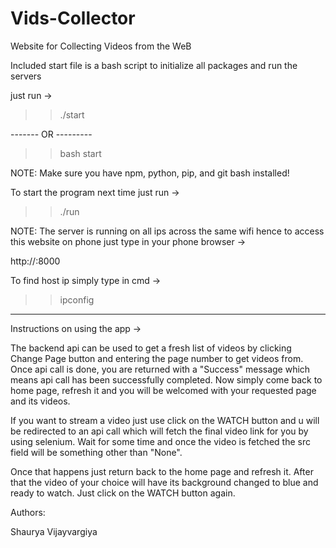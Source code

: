 # Vids-Collector

Website for Collecting Videos from the WeB 

Included start file is a bash script to initialize all packages and run the servers

just run ->

>> ./start 
 
------- OR ---------
 
>> bash start

NOTE: Make sure you have npm, python, pip, and git bash installed!

To start the program next time just run ->

>> ./run

NOTE: The server is running on all ips across the same wifi hence to access this website on phone just type in your phone browser ->

http://<your host machine ip>:8000

To find host ip simply type in cmd -> 

>> ipconfig 

-----------------------------------------

Instructions on using the app ->

The backend api can be used to get a fresh list of videos by clicking Change Page button and entering the page number to get videos from. Once api call is done, you are returned with a "Success" message which means api call has been successfully completed. Now simply come back to home page, refresh it and you will be welcomed with your requested page and its videos.

If you want to stream a video just use click on the WATCH button and u will be redirected to an api call which will fetch the final video link for you by using selenium. Wait for some time and once the video is fetched the src field will be something other than "None".

Once that happens just return back to the home page and refresh it. After that the video of your choice will have its background changed to blue and ready to watch. Just click on the WATCH button again.

Authors:

Shaurya Vijayvargiya
